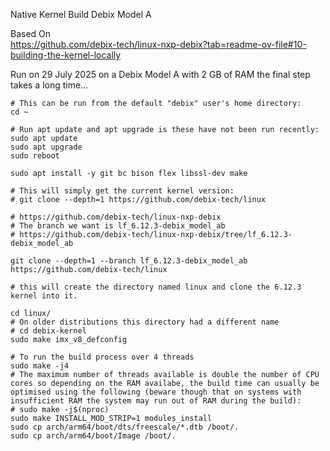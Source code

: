 Native Kernel Build Debix Model A

Based On\
https://github.com/debix-tech/linux-nxp-debix?tab=readme-ov-file#10-building-the-kernel-locally

Run on 29 July 2025 on a Debix Model A with 2 GB of RAM the final step takes a long time...

```
# This can be run from the default "debix" user's home directory:
cd ~

# Run apt update and apt upgrade is these have not been run recently:
sudo apt update
sudo apt upgrade
sudo reboot

sudo apt install -y git bc bison flex libssl-dev make

# This will simply get the current kernel version:
# git clone --depth=1 https://github.com/debix-tech/linux

# https://github.com/debix-tech/linux-nxp-debix
# The branch we want is lf_6.12.3-debix_model_ab
# https://github.com/debix-tech/linux-nxp-debix/tree/lf_6.12.3-debix_model_ab

git clone --depth=1 --branch lf_6.12.3-debix_model_ab https://github.com/debix-tech/linux

# this will create the directory named linux and clone the 6.12.3 kernel into it.

cd linux/
# On older distributions this directory had a different name
# cd debix-kernel
sudo make imx_v8_defconfig

# To run the build process over 4 threads 
sudo make -j4
# The maximum number of threads available is double the number of CPU cores so depending on the RAM availabe, the build time can usually be optimised using the following (beware though that on systems with insufficient RAM the system may run out of RAM during the build):
# sudo make -j$(nproc)
sudo make INSTALL_MOD_STRIP=1 modules_install
sudo cp arch/arm64/boot/dts/freescale/*.dtb /boot/.
sudo cp arch/arm64/boot/Image /boot/.

```

